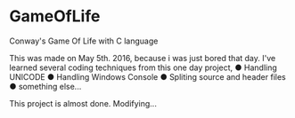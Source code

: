 # GameOfLife
Conway's Game Of Life with C language

This was made on May 5th. 2016, because i was just bored that day.
I've learned several coding techniques from this one day project,
  ● Handling UNICODE
  ● Handling Windows Console
  ● Spliting source and header files
  ● something else...
  
This project is almost done.
Modifying...

